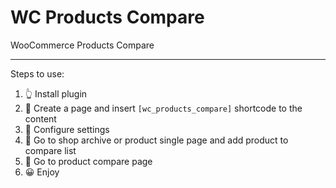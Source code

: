 # WC Products Compare

WooCommerce Products Compare

---
Steps to use:

1. 👆 Install plugin
2. 📄 Create a page and insert `[wc_products_compare]` shortcode to the content
3. 🔧 Configure settings
4. 🛒 Go to shop archive or product single page and add product to compare list
5. 📄 Go to product compare page
6. 😀 Enjoy 

